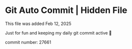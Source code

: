 # Git Auto Commit | Hidden File

This file was added Feb 12, 2025

Just for fun and keeping my daily git commit active 🤪

commit number: 27661
